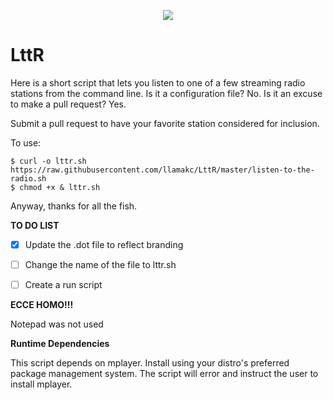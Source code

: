 <p align="center">
  <a href="https://github.com/llamakc/LttR"><img src="http://quantifier.org/~brock/lttr.png" align="center" /></a>  
</p>
<p align="center">

<h1>LttR</h1>

Here is a short script that lets you listen to one of a few streaming radio stations from the command line. Is it a configuration file? No. Is it an excuse to make a pull request? Yes.

Submit a pull request to have your favorite station considered for inclusion.

To use:
```
$ curl -o lttr.sh https://raw.githubusercontent.com/llamakc/LttR/master/listen-to-the-radio.sh 
$ chmod +x & lttr.sh
```

Anyway, thanks for all the fish.

**TO DO LIST**

- [x] Update the .dot file to reflect branding
- [ ] Change the name of the file to lttr.sh
- [ ] Create a run script


**ECCE HOMO!!!**

Notepad was not used 
 
 **Runtime Dependencies**

This script depends on mplayer. Install using your distro's preferred package management system. The script will error and instruct the user to install mplayer.
